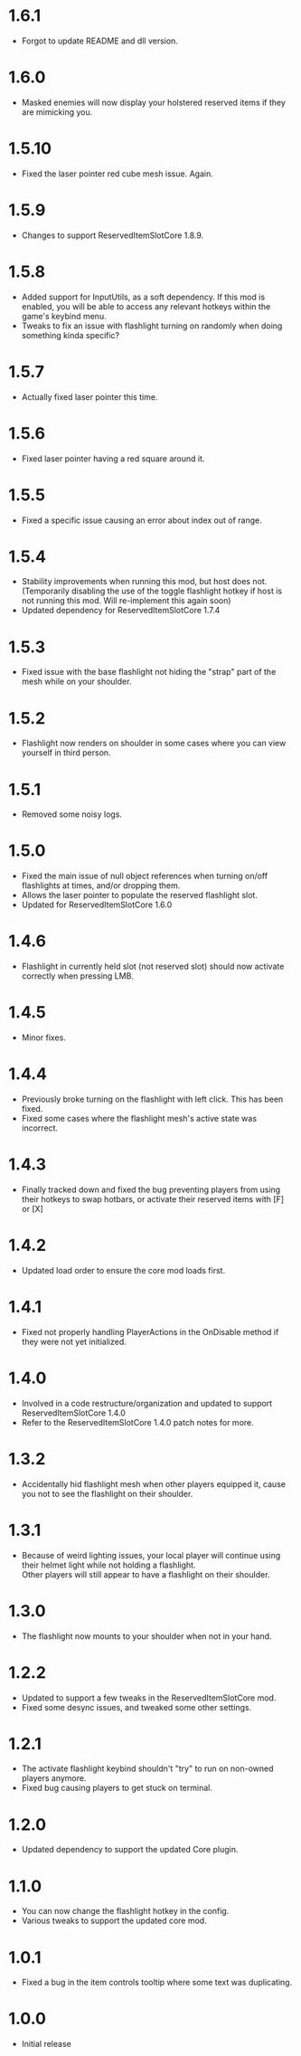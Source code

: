 # 1.6.1
+ Forgot to update README and dll version.
# 1.6.0
+ Masked enemies will now display your holstered reserved items if they are mimicking you.
# 1.5.10
+ Fixed the laser pointer red cube mesh issue. Again.
# 1.5.9
+ Changes to support ReservedItemSlotCore 1.8.9.
# 1.5.8
+ Added support for InputUtils, as a soft dependency. If this mod is enabled, you will be able to access any relevant hotkeys within the game's keybind menu.
+ Tweaks to fix an issue with flashlight turning on randomly when doing something kinda specific?
# 1.5.7
+ Actually fixed laser pointer this time.
# 1.5.6
+ Fixed laser pointer having a red square around it.
# 1.5.5
+ Fixed a specific issue causing an error about index out of range.
# 1.5.4
+ Stability improvements when running this mod, but host does not. (Temporarily disabling the use of the toggle flashlight hotkey if host is not running this mod. Will re-implement this again soon)
+ Updated dependency for ReservedItemSlotCore 1.7.4
# 1.5.3
+ Fixed issue with the base flashlight not hiding the "strap" part of the mesh while on your shoulder.
# 1.5.2
+ Flashlight now renders on shoulder in some cases where you can view yourself in third person.
# 1.5.1
+ Removed some noisy logs.
# 1.5.0
+ Fixed the main issue of null object references when turning on/off flashlights at times, and/or dropping them.
+ Allows the laser pointer to populate the reserved flashlight slot.
+ Updated for ReservedItemSlotCore 1.6.0
# 1.4.6
+ Flashlight in currently held slot (not reserved slot) should now activate correctly when pressing LMB.
# 1.4.5
+ Minor fixes.
# 1.4.4
+ Previously broke turning on the flashlight with left click. This has been fixed.
+ Fixed some cases where the flashlight mesh's active state was incorrect.
# 1.4.3
+ Finally tracked down and fixed the bug preventing players from using their hotkeys to swap hotbars, or activate their reserved items with [F] or [X]
# 1.4.2
+ Updated load order to ensure the core mod loads first.
# 1.4.1
+ Fixed not properly handling PlayerActions in the OnDisable method if they were not yet initialized.
# 1.4.0
+ Involved in a code restructure/organization and updated to support ReservedItemSlotCore 1.4.0
+ Refer to the ReservedItemSlotCore 1.4.0 patch notes for more.
# 1.3.2
+ Accidentally hid flashlight mesh when other players equipped it, cause you not to see the flashlight on their shoulder.
# 1.3.1
+ Because of weird lighting issues, your local player will continue using their helmet light while not holding a flashlight.<br>
Other players will still appear to have a flashlight on their shoulder.
# 1.3.0
+ The flashlight now mounts to your shoulder when not in your hand.
# 1.2.2
+ Updated to support a few tweaks in the ReservedItemSlotCore mod.
+ Fixed some desync issues, and tweaked some other settings.
# 1.2.1
+ The activate flashlight keybind shouldn't "try" to run on non-owned players anymore.
+ Fixed bug causing players to get stuck on terminal.
# 1.2.0
+ Updated dependency to support the updated Core plugin.
# 1.1.0
+ You can now change the flashlight hotkey in the config.
+ Various tweaks to support the updated core mod.
# 1.0.1
+ Fixed a bug in the item controls tooltip where some text was duplicating.
# 1.0.0
+ Initial release